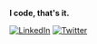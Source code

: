 

**I code, that's it.**

[![LinkedIn](https://img.shields.io/badge/-LinkedIn-blue?style=for-the-badge&logo=linkedin&logoColor=white&link=https://www.linkedin.com/in/yourprofile)]([https://www.linkedin.com/in/yourprofile](https://www.linkedin.com/in/shivanshu-ranjan-0671a3245/)) 
[![Twitter](https://img.shields.io/badge/-Twitter-1DA1F2?style=for-the-badge&logo=twitter&logoColor=white&link=https://twitter.com/yourprofile)](https://twitter.com/shivuuuuu__264)

